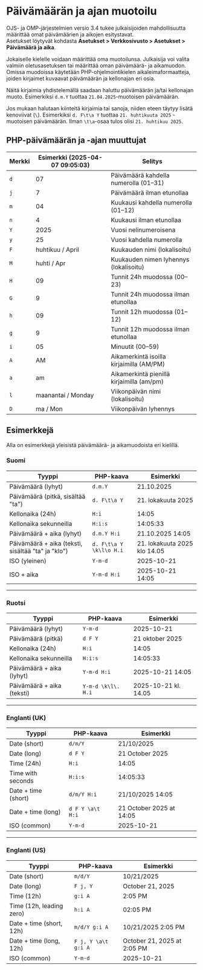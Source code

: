 # Päivämäärän ja ajan muotoilu

OJS- ja OMP-järjestelmien versio 3.4 tukee julkaisijoiden mahdollisuutta määrittää omat päivämäärien ja aikojen esitystavat.  
Asetukset löytyvät kohdasta **Asetukset > Verkkosivusto > Asetukset > Päivämäärä ja aika**.

Jokaiselle kielelle voidaan määrittää oma muotoilunsa. Julkaisija voi valita valmiin oletusasetuksen tai määrittää oman päivämäärä- ja aikamuodon. Omissa muodoissa käytetään PHP-ohjelmointikielen aikaleimaformaatteja, joiden kirjaimet kuvaavat päivämäärän ja kellonajan eri osia. 

Näitä kirjaimia yhdistelemällä saadaan haluttu päivämäärän ja/tai kellonajan muoto. Esimerkiksi `d.m.Y` tuottaa `21.04.2025`-muotoisen päivämäärän.  

Jos mukaan halutaan kiinteitä kirjaimia tai sanoja, niiden eteen täytyy lisätä kenoviivat (`\`). Esimerkiksi `d. F\t\a Y` tuottaa `21. huhtikuuta 2025` -muotoisen päivämäärän. Ilman `\t\a`-osaa tulos olisi `21. huhtikuu 2025`.


## PHP-päivämäärän ja -ajan muuttujat

| Merkki | Esimerkki (2025-04-07 09:05:03) | Selitys |
|---|---|---|
| `d` | 07 | Päivämäärä kahdella numerolla (01–31) |
| `j` | 7 | Päivämäärä ilman etunollaa |
| `m` | 04 | Kuukausi kahdella numerolla (01–12) |
| `n` | 4 | Kuukausi ilman etunollaa |
| `Y` | 2025 | Vuosi nelinumeroisena |
| `y` | 25 | Vuosi kahdella numerolla |
| `F` | huhtikuu / April | Kuukauden nimi (lokalisoitu) |
| `M` | huhti / Apr | Kuukauden nimen lyhennys (lokalisoitu) |
| `H` | 09 | Tunnit 24h muodossa (00–23) |
| `G` | 9 | Tunnit 24h muodossa ilman etunollaa |
| `h` | 09 | Tunnit 12h muodossa (01–12) |
| `g` | 9 | Tunnit 12h muodossa ilman etunollaa |
| `i` | 05 | Minuutit (00–59) |
| `A` | AM | Aikamerkintä isoilla kirjaimilla (AM/PM) |
| `a` | am | Aikamerkintä pienillä kirjaimilla (am/pm) |
| `l` | maanantai / Monday | Viikonpäivän nimi (lokalisoitu) |
| `D` | ma / Mon | Viikonpäivän lyhennys |


## Esimerkkejä 

Alla on esimerkkejä yleisistä päivämäärä- ja aikamuodoista eri kielillä.

### Suomi

| Tyyppi | PHP-kaava | Esimerkki |
|---|---|---|
| Päivämäärä (lyhyt) | `d.m.Y` | 21.10.2025 |
| Päivämäärä (pitkä, sisältää "ta") | `d. F\t\a Y` | 21. lokakuuta 2025 |
| Kellonaika (24h) | `H:i` | 14:05 |
| Kellonaika sekunneilla | `H:i:s` | 14:05:33 |
| Päivämäärä + aika (lyhyt) | `d.m.Y H:i` | 21.10.2025 14:05 |
| Päivämäärä + aika (teksti, sisältää "ta" ja "klo") | `d. F\t\a Y \k\l\o H.i` | 21. lokakuuta 2025 klo 14.05 |
| ISO (yleinen) | `Y-m-d` | 2025-10-21 |
| ISO + aika | `Y-m-d H:i` | 2025-10-21 14:05 |

---

### Ruotsi

| Tyyppi | PHP-kaava | Esimerkki |
|---|---|---|
| Päivämäärä (lyhyt) | `Y-m-d` | 2025-10-21 |
| Päivämäärä (pitkä) | `d F Y` | 21 oktober 2025 |
| Kellonaika (24h) | `H:i` | 14:05 |
| Kellonaika sekunneilla | `H:i:s` | 14:05:33 |
| Päivämäärä + aika (lyhyt) | `Y-m-d H:i` | 2025-10-21 14:05 |
| Päivämäärä + aika (teksti) | `Y-m-d \k\l\. H.i` | 2025-10-21 kl. 14.05 |

---

### Englanti (UK)

| Tyyppi | PHP-kaava | Esimerkki |
|---|---|---|
| Date (short) | `d/m/Y` | 21/10/2025 |
| Date (long) | `d F Y` | 21 October 2025 |
| Time (24h) | `H:i` | 14:05 |
| Time with seconds | `H:i:s` | 14:05:33 |
| Date + time (short) | `d/m/Y H:i` | 21/10/2025 14:05 |
| Date + time (long) | `d F Y \a\t H:i` | 21 October 2025 at 14:05 |
| ISO (common) | `Y-m-d` | 2025-10-21 |

---

### Englanti (US)

| Tyyppi | PHP-kaava | Esimerkki |
|---|---|---|
| Date (short) | `m/d/Y` | 10/21/2025 |
| Date (long) | `F j, Y` | October 21, 2025 |
| Time (12h) | `g:i A` | 2:05 PM |
| Time (12h, leading zero) | `h:i A` | 02:05 PM |
| Date + time (short, 12h) | `m/d/Y g:i A` | 10/21/2025 2:05 PM |
| Date + time (long, 12h) | `F j, Y \a\t g:i A` | October 21, 2025 at 2:05 PM |
| ISO (common) | `Y-m-d` | 2025-10-21 |


